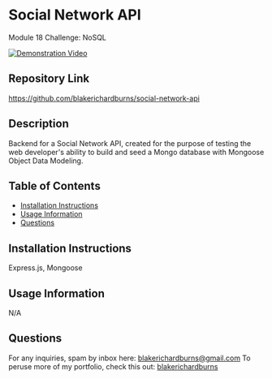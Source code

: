 # Social Network API
Module 18 Challenge: NoSQL

[![Demonstration Video](https://img.youtube.com/vi/RmH8fCtmXp4/maxresdefault.jpg)](https://youtu.be/RmH8fCtmXp4 )

## Repository Link
https://github.com/blakerichardburns/social-network-api

## Description
Backend for a Social Network API, created for the purpose of testing the web developer's ability to build and seed a Mongo database with Mongoose Object Data Modeling.

 ## Table of Contents
  * [Installation Instructions](#installation-instructions)
  * [Usage Information](#usage-information)
  * [Questions](#questions)
  
  ## Installation Instructions
  Express.js, Mongoose
  
  ## Usage Information
  N/A

  ## Questions
  For any inquiries, spam by inbox here: blakerichardburns@gmail.com
  To peruse more of my portfolio, check this out: [blakerichardburns](https://github.com/blakerichardburns)